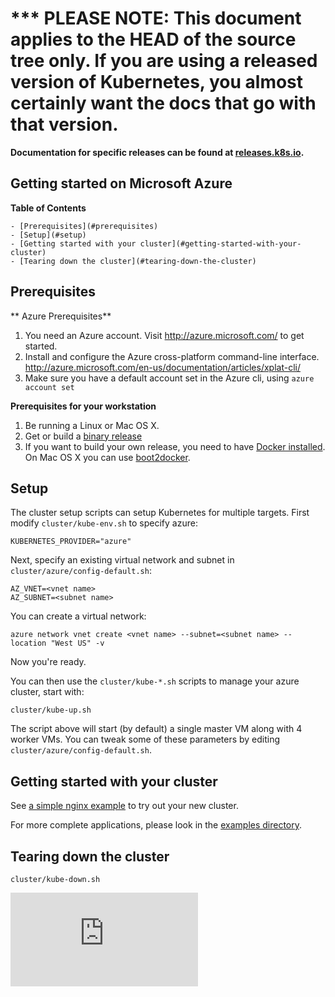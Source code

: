 <!-- BEGIN MUNGE: UNVERSIONED_WARNING -->

<!-- BEGIN STRIP_FOR_RELEASE -->

<h1>*** PLEASE NOTE: This document applies to the HEAD of the source
tree only. If you are using a released version of Kubernetes, you almost
certainly want the docs that go with that version.</h1>

<strong>Documentation for specific releases can be found at
[releases.k8s.io](http://releases.k8s.io).</strong>

<!-- END STRIP_FOR_RELEASE -->

<!-- END MUNGE: UNVERSIONED_WARNING -->
Getting started on Microsoft Azure
----------------------------------

**Table of Contents**

    - [Prerequisites](#prerequisites)
    - [Setup](#setup)
    - [Getting started with your cluster](#getting-started-with-your-cluster)
    - [Tearing down the cluster](#tearing-down-the-cluster)


## Prerequisites

** Azure Prerequisites**

1. You need an Azure account. Visit http://azure.microsoft.com/ to get started.
2. Install and configure the Azure cross-platform command-line interface. http://azure.microsoft.com/en-us/documentation/articles/xplat-cli/
3. Make sure you have a default account set in the Azure cli, using `azure account set`

**Prerequisites for your workstation**

1. Be running a Linux or Mac OS X.
2. Get or build a [binary release](binary_release.md)
3. If you want to build your own release, you need to have [Docker
installed](https://docs.docker.com/installation/).  On Mac OS X you can use
[boot2docker](http://boot2docker.io/).

## Setup
The cluster setup scripts can setup Kubernetes for multiple targets. First modify `cluster/kube-env.sh` to specify azure:

    KUBERNETES_PROVIDER="azure"

Next, specify an existing virtual network and subnet in `cluster/azure/config-default.sh`:

    AZ_VNET=<vnet name>
    AZ_SUBNET=<subnet name>

You can create a virtual network:

    azure network vnet create <vnet name> --subnet=<subnet name> --location "West US" -v

Now you're ready.

You can then use the `cluster/kube-*.sh` scripts to manage your azure cluster, start with:

    cluster/kube-up.sh

The script above will start (by default) a single master VM along with 4 worker VMs.  You
can tweak some of these parameters by editing `cluster/azure/config-default.sh`.

## Getting started with your cluster
See [a simple nginx example](../user-guide/simple-nginx.md) to try out your new cluster.

For more complete applications, please look in the [examples directory](../../examples/).

## Tearing down the cluster
```
cluster/kube-down.sh
```


<!-- BEGIN MUNGE: GENERATED_ANALYTICS -->
[![Analytics](https://kubernetes-site.appspot.com/UA-36037335-10/GitHub/docs/getting-started-guides/azure.md?pixel)]()
<!-- END MUNGE: GENERATED_ANALYTICS -->
